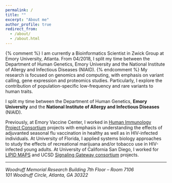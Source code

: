 ```yaml
---
permalink: /
title: ""
excerpt: "About me"
author_profile: true
redirect_from: 
  - /about/
  - /about.html
---
```

{% comment %} 
I am currently a Bioinformatics Scientist in Zwick Group at Emory University, Atlanta. 
From 04/2018, I split my time between the Department of Human Genetics, Emory University and the National Institute of Allergy and Infectious Diseases (NIAID).
{% endcomment %}
My research is focused on genomics and computing, with emphasis on variant calling, gene expression and proteomics studies. Particularly, I explore the contribution of population-specific low-frequency and rare variants to human traits. 

I split my time between the Department of Human Genetics, **Emory University** and the **National Institute of Allergy and Infectious Diseases** (NIAID).

Previously, at Emory Vaccine Center, I worked in [Human Immunology Project Consortium](https://www.immuneprofiling.org/) projects with emphasis in understanding the effects of adjuvanted seasonal flu vaccination in healthy as well as in HIV-infected individuals. At University of Florida, I applied systems biology approaches to study the effects of recreational marijuana and/or tobacco use in HIV-infected young adults. At University of California San Diego, I worked for [LIPID MAPS](http://www.lipidmaps.org) and UCSD [Signaling Gateway consortium](http://www.signalinggateway.org/molecule/) projects.

------
<address>Woodruff Memorial Research Building 7th Floor – Room 7106<br />101 Woodruff Circle, Atlanta, GA  30322</address>
